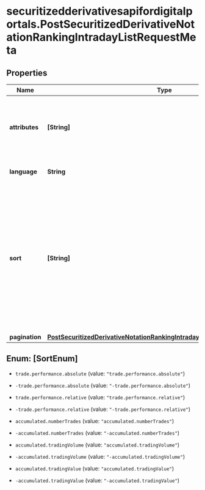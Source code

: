 # securitizedderivativesapifordigitalportals.PostSecuritizedDerivativeNotationRankingIntradayListRequestMeta

## Properties

Name | Type | Description | Notes
------------ | ------------- | ------------- | -------------
**attributes** | **[String]** | Limit the attributes returned in the response to the specified set. | [optional] 
**language** | **String** | ISO 639-1 code of the language. | [optional] 
**sort** | **[String]** | Sortable attributes. The sort order is ascending unless it is prefixed with a minus sign, in which case it is descending. A list of at most 5 (possibly prefixed) attribute name(s) is allowed. | Value | | --- | | trade.performance.absolute | | -trade.performance.absolute | | trade.performance.relative | | -trade.performance.relative | | accumulated.numberTrades | | -accumulated.numberTrades | | accumulated.tradingVolume | | -accumulated.tradingVolume | | accumulated.tradingValue | | -accumulated.tradingValue |   | [optional] 
**pagination** | [**PostSecuritizedDerivativeNotationRankingIntradayListRequestMetaPagination**](PostSecuritizedDerivativeNotationRankingIntradayListRequestMetaPagination.md) |  | [optional] 



## Enum: [SortEnum]


* `trade.performance.absolute` (value: `"trade.performance.absolute"`)

* `-trade.performance.absolute` (value: `"-trade.performance.absolute"`)

* `trade.performance.relative` (value: `"trade.performance.relative"`)

* `-trade.performance.relative` (value: `"-trade.performance.relative"`)

* `accumulated.numberTrades` (value: `"accumulated.numberTrades"`)

* `-accumulated.numberTrades` (value: `"-accumulated.numberTrades"`)

* `accumulated.tradingVolume` (value: `"accumulated.tradingVolume"`)

* `-accumulated.tradingVolume` (value: `"-accumulated.tradingVolume"`)

* `accumulated.tradingValue` (value: `"accumulated.tradingValue"`)

* `-accumulated.tradingValue` (value: `"-accumulated.tradingValue"`)





